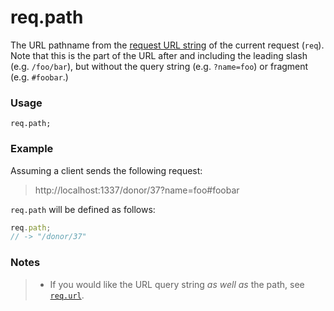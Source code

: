 # req.path

The URL pathname from the [request URL string](http://nodejs.org/api/http.html#http_message_url) of the current request (`req`). Note that this is the part of the URL after and including the leading slash (e.g. `/foo/bar`), but without the query string (e.g. `?name=foo`) or fragment (e.g. `#foobar`.)


### Usage

```usage
req.path;
```


### Example

Assuming a client sends the following request:

> http://localhost:1337/donor/37?name=foo#foobar

`req.path` will be defined as follows:

```js
req.path;
// -> "/donor/37"
```




### Notes
> + If you would like the URL query string _as well as_ the path, see [`req.url`](https://sailsjs.com/documentation/reference/request-req/req-url).







<docmeta name="displayName" value="req.path">
<docmeta name="pageType" value="property">
